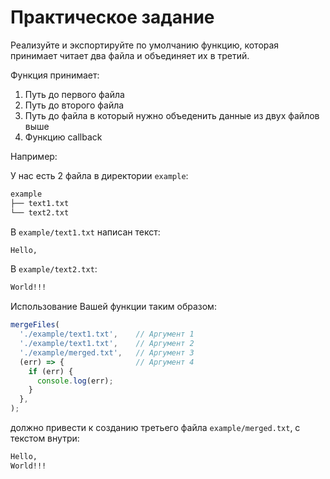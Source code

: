 # Практическое задание

Реализуйте и экспортируйте по умолчанию функцию, которая принимает читает два файла и объединяет их в третий.

Функция принимает:

1. Путь до первого файла
2. Путь до второго файла
3. Путь до файла в который нужно объеденить данные из двух файлов выше
4. Функцию callback

Например:

У нас есть 2 файла в директории `example`:
```sh
example
├── text1.txt
└── text2.txt
```
В `example/text1.txt` написан текст:
```txt
Hello,
```

В `example/text2.txt`:
```txt
World!!!
```

Использование Вашей функции таким образом:

```js
mergeFiles(
  './example/text1.txt',    // Аргумент 1
  './example/text1.txt',    // Аргумент 2
  './example/merged.txt',   // Аргумент 3
  (err) => {                // Аргумент 4
    if (err) {
      console.log(err);
    }
  },
);
```
должно привести к созданию третьего файла `example/merged.txt`, с текстом внутри:

```txt
Hello,
World!!!
```